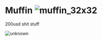 # Muffin ![muffin_32x32](https://user-images.githubusercontent.com/62286865/140613054-bf07c7e7-5026-47fe-9f23-74dacb391104.png)

200usd shit stuff

![unknown](https://user-images.githubusercontent.com/62286865/140613271-6733d901-2a2f-46da-848b-7cd116cb8d8a.png)
